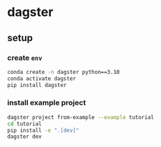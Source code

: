 # dagster

## setup

### create `env`

```bash
conda create -n dagster python==3.10
conda activate dagster
pip install dagster
```

### install example project

```bash
dagster project from-example --example tutorial
cd tutorial
pip install -e ".[dev]"
dagster dev
```


